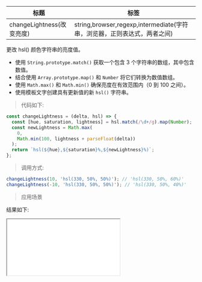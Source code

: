 | 标题                      | 标签                                                                     |
| ------------------------- | ------------------------------------------------------------------------ |
| changeLightness(改变亮度) | string,browser,regexp,intermediate(字符串，浏览器，正则表达式，两者之间) |

更改 hsl() 颜色字符串的亮度值。

- 使用 `String.prototype.match()` 获取一个包含 3 个字符串的数组，其中包含数值。
- 结合使用 `Array.prototype.map()` 和 `Number` 将它们转换为数值数组。
- 使用 `Math.max()` 和 `Math.min()` 确保亮度在有效范围内（0 到 100 之间）。
- 使用模板文字创建具有更新值的新 `hsl()` 字符串。

> 代码如下:

```js
const changeLightness = (delta, hsl) => {
  const [hue, saturation, lightness] = hsl.match(/\d+/g).map(Number);
  const newLightness = Math.max(
    0,
    Math.min(100, lightness + parseFloat(delta))
  );
  return `hsl(${hue},${saturation}%,${newLightness}%)`;
};
```

> 调用方式:

```js
changeLightness(10, 'hsl(330, 50%, 50%)'); // 'hsl(330, 50%, 60%)'
changeLightness(-10, 'hsl(330, 50%, 50%)'); // 'hsl(330, 50%, 40%)'
```

> 应用场景

<div class="code-editor" data-url="codes/javascript/html/changeLightness.html" data-language="html"></div>

结果如下:

<iframe src="codes/javascript/html/changeLightness.html"></iframe>

